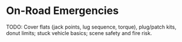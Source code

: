 # On-Road Emergencies

TODO: Cover flats (jack points, lug sequence, torque), plug/patch kits, donut limits; stuck vehicle basics; scene safety and fire risk.

